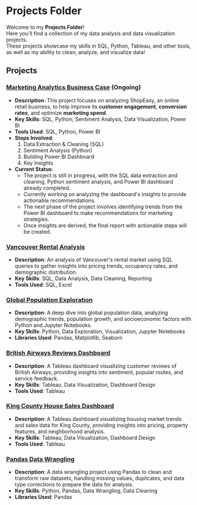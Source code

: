 # Projects Folder

Welcome to my **Projects Folder**!  
Here you'll find a collection of my data analysis and data visualization projects.  
These projects showcase my skills in SQL, Python, Tableau, and other tools, as well as my ability to clean, analyze, and visualize data!  

## Projects

### [**Marketing Analytics Business Case**](https://github.com/Suwethaig/Projects/tree/main/marketing_analytics) (Ongoing) 
   - **Description**: This project focuses on analyzing ShopEasy, an online retail business, to help improve its **customer engagement**, **conversion rates**, and optimize **marketing spend**.
   - **Key Skills**: SQL, Python, Sentiment Analysis, Data Visualization, Power BI
   - **Tools Used**: SQL, Python, Power BI
   - **Steps Involved**:  
     1. Data Extraction & Cleaning (SQL)  
     2. Sentiment Analysis (Python)  
     3. Building Power BI Dashboard
     4. Key Insights
   - **Current Status**:
     - The project is still in progress, with the SQL data extraction and cleaning, Python sentiment analysis, and Power BI dashboard already completed.
     - Currently working on analyzing the dashboard's insights to provide actionable recommendations.
     - The next phase of the project involves identifying trends from the Power BI dashboard to make recommendations for marketing strategies.
     - Once insights are derived, the final report with actionable steps will be created.

### [**Vancouver Rental Analysis**](./vancouver_rental_analysis)  
   - **Description**: An analysis of Vancouver's rental market using SQL queries to gather insights into pricing trends, occupancy rates, and demographic distribution.  
   - **Key Skills**: SQL, Data Analysis, Data Cleaning, Reporting  
   - **Tools Used**: SQL, Excel

### [**Global Population Exploration**](./global_population_exploration)  
   - **Description**: A deep dive into global population data, analyzing demographic trends, population growth, and socioeconomic factors with Python and Jupyter Notebooks.  
   - **Key Skills**: Python, Data Exploration, Visualization, Jupyter Notebooks  
   - **Libraries Used**: Pandas, Matplotlib, Seaborn

### [**British Airways Reviews Dashboard**](./british_airways_reviews_dashboard)  
   - **Description**: A Tableau dashboard visualizing customer reviews of British Airways, providing insights into sentiment, popular routes, and service feedback.  
   - **Key Skills**: Tableau, Data Visualization, Dashboard Design  
   - **Tools Used**: Tableau

### [**King County House Sales Dashboard**](./king_county_house_sales_dashboard)  
   - **Description**: A Tableau dashboard visualizing housing market trends and sales data for King County, providing insights into pricing, property features, and neighborhood analysis.  
   - **Key Skills**: Tableau, Data Visualization, Dashboard Design  
   - **Tools Used**: Tableau

### [**Pandas Data Wrangling**](./pandas_data_wrangling)  
   - **Description**: A data wrangling project using Pandas to clean and transform raw datasets, handling missing values, duplicates, and data type corrections to prepare the data for analysis.  
   - **Key Skills**: Python, Pandas, Data Wrangling, Data Cleaning  
   - **Libraries Used**: Pandas
